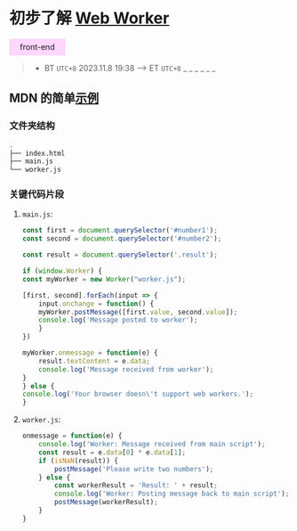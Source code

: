 # 初步了解 [Web Worker](https://developer.mozilla.org/en-US/docs/Web/API/Web_Workers_API/Using_web_workers)
<div class="colorbox" style="
    width: 20%;
    height: 30px;
    background-color: rgba(255, 123, 255, 0.3);
    margin-top: 10px;
    text-align: center;
    line-height: 30px;
    cursor: pointer;
">
front-end
</div>

> - BT `UTC+8` 2023.11.8 19:38 --> ET `UTC+8` _ _ _ _ _ _

## MDN 的简单[示例](https://github.com/mdn/dom-examples/tree/main/web-workers/simple-web-worker)

### 文件夹结构
```bash
.
├── index.html
├── main.js
└── worker.js
```
### 关键代码片段
1. `main.js`:
    ```js
    const first = document.querySelector('#number1');
    const second = document.querySelector('#number2');

    const result = document.querySelector('.result');

    if (window.Worker) {
    const myWorker = new Worker("worker.js");

    [first, second].forEach(input => {
        input.onchange = function() {
        myWorker.postMessage([first.value, second.value]);
        console.log('Message posted to worker');
        }
    })

    myWorker.onmessage = function(e) {
        result.textContent = e.data;
        console.log('Message received from worker');
    }
    } else {
    console.log('Your browser doesn\'t support web workers.');
    }
    ```
2. `worker.js`:
    ```js
    onmessage = function(e) {
        console.log('Worker: Message received from main script');
        const result = e.data[0] * e.data[1];
        if (isNaN(result)) {
            postMessage('Please write two numbers');
        } else {
            const workerResult = 'Result: ' + result;
            console.log('Worker: Posting message back to main script');
            postMessage(workerResult);
        }
    }
    ```